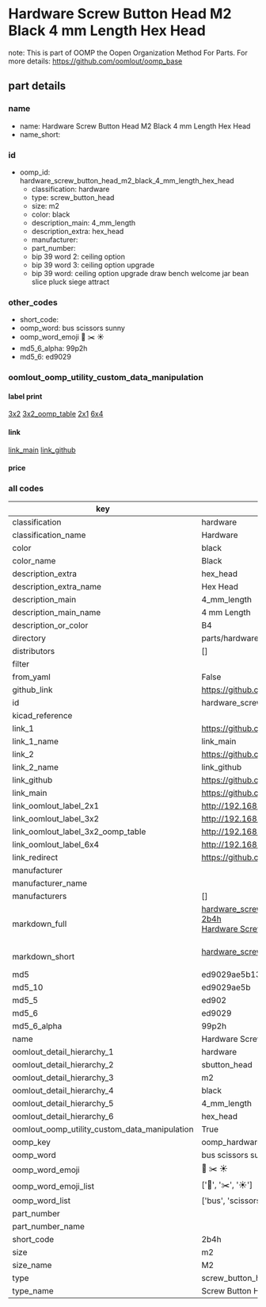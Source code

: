 # Hardware Screw Button Head M2 Black 4 mm Length Hex Head  

note: This is part of OOMP the Oopen Organization Method For Parts. For more details: https://github.com/oomlout/oomp_base

##  part details
  







### name
* name: Hardware Screw Button Head M2 Black 4 mm Length Hex Head
* name_short: 
### id
* oomp_id: hardware_screw_button_head_m2_black_4_mm_length_hex_head
  * classification: hardware
  * type: screw_button_head
  * size: m2
  * color: black
  * description_main: 4_mm_length
  * description_extra: hex_head
  * manufacturer: 
  * part_number: 
  * bip 39 word 2: ceiling option
  * bip 39 word 3: ceiling option upgrade
  * bip 39 word: ceiling option upgrade draw bench welcome jar bean slice pluck siege attract

### other_codes
* short_code: 
* oomp_word: bus scissors sunny
* oomp_word_emoji :bus: :scissors: :sunny:
* md5_6_alpha: 99p2h
* md5_6: ed9029






### oomlout_oomp_utility_custom_data_manipulation
#### label print
[3x2](http://192.168.1.245:1112/?label=oomp%2099p2h)
[3x2_oomp_table](http://192.168.1.108:1112/?label=oomp%2099p2h)
[2x1](http://192.168.1.242:1112/?label=oomp%2099p2h)
[6x4](http://192.168.1.55:1112/?label=oomp%2099p2h)    

#### link

[link_main](https://github.com/oomlout/oomlout_oomp_version_1_messy/tree/main/parts/hardware_screw_button_head_m2_black_4_mm_length_hex_head) [link_github](https://github.com/oomlout/oomlout_oomp_version_1_messy/tree/main/parts/hardware_screw_button_head_m2_black_4_mm_length_hex_head)                             

#### price







### all codes 
| key | value |  
| --- | --- |  
| classification | hardware |  
| classification_name | Hardware |  
| color | black |  
| color_name | Black |  
| description_extra | hex_head |  
| description_extra_name | Hex Head |  
| description_main | 4_mm_length |  
| description_main_name | 4 mm Length |  
| description_or_color | B4 |  
| directory | parts/hardware_screw_button_head_m2_black_4_mm_length_hex_head |  
| distributors | [] |  
| filter |  |  
| from_yaml | False |  
| github_link | https://github.com/oomlout/oomlout_oomp_part_src/tree/main/parts/hardware_screw_button_head_m2_black_4_mm_length_hex_head |  
| id | hardware_screw_button_head_m2_black_4_mm_length_hex_head |  
| kicad_reference |  |  
| link_1 | https://github.com/oomlout/oomlout_oomp_version_1_messy/tree/main/parts/hardware_screw_button_head_m2_black_4_mm_length_hex_head |  
| link_1_name | link_main |  
| link_2 | https://github.com/oomlout/oomlout_oomp_version_1_messy/tree/main/parts/hardware_screw_button_head_m2_black_4_mm_length_hex_head |  
| link_2_name | link_github |  
| link_github | https://github.com/oomlout/oomlout_oomp_version_1_messy/tree/main/parts/hardware_screw_button_head_m2_black_4_mm_length_hex_head |  
| link_main | https://github.com/oomlout/oomlout_oomp_version_1_messy/tree/main/parts/hardware_screw_button_head_m2_black_4_mm_length_hex_head |  
| link_oomlout_label_2x1 | http://192.168.1.242:1112/?label=oomp%2099p2h |  
| link_oomlout_label_3x2 | http://192.168.1.245:1112/?label=oomp%2099p2h |  
| link_oomlout_label_3x2_oomp_table | http://192.168.1.108:1112/?label=oomp%2099p2h |  
| link_oomlout_label_6x4 | http://192.168.1.55:1112/?label=oomp%2099p2h |  
| link_redirect | https://github.com/oomlout/oomlout_oomp_version_1_messy/tree/main/parts/hardware_screw_button_head_m2_black_4_mm_length_hex_head |  
| manufacturer |  |  
| manufacturer_name |  |  
| manufacturers | [] |  
| markdown_full | [hardware_screw_button_head_m2_black_4_mm_length_hex_head](none)<br>[2b4h](none)<br>[Hardware Screw Button Head M2 Black 4 Mm Length Hex Head](none)<br><br> |  
| markdown_short | [hardware_screw_button_head_m2_black_4_mm_length_hex_head](none)<br><br> |  
| md5 | ed9029ae5b138eebe50a8427dd66e927 |  
| md5_10 | ed9029ae5b |  
| md5_5 | ed902 |  
| md5_6 | ed9029 |  
| md5_6_alpha | 99p2h |  
| name | Hardware Screw Button Head M2 Black 4 mm Length Hex Head |  
| oomlout_detail_hierarchy_1 | hardware |  
| oomlout_detail_hierarchy_2 | sbutton_head |  
| oomlout_detail_hierarchy_3 | m2 |  
| oomlout_detail_hierarchy_4 | black |  
| oomlout_detail_hierarchy_5 | 4_mm_length |  
| oomlout_detail_hierarchy_6 | hex_head |  
| oomlout_oomp_utility_custom_data_manipulation | True |  
| oomp_key | oomp_hardware_screw_button_head_m2_black_4_mm_length_hex_head |  
| oomp_word | bus scissors sunny |  
| oomp_word_emoji | :bus: :scissors: :sunny: |  
| oomp_word_emoji_list | [':bus:', ':scissors:', ':sunny:'] |  
| oomp_word_list | ['bus', 'scissors', 'sunny'] |  
| part_number |  |  
| part_number_name |  |  
| short_code | 2b4h |  
| size | m2 |  
| size_name | M2 |  
| type | screw_button_head |  
| type_name | Screw Button Head |  
